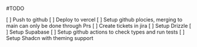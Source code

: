 #TODO

[ ] Push to github
[ ] Deploy to vercel
[ ] Setup github plocies, merging to main can only be done through Prs
[ ] Create tickets in jira
[ ] Setup Drizzle
[ ] Setup Supabase
[ ] Setup github actions to check types and run tests
[ ] Setup Shadcn with theming support